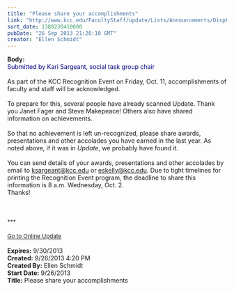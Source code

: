 ```yaml
---
title: "Please share your accomplishments"
link: "http://www.kcc.edu/FacultyStaff/update/Lists/Announcements/DispForm.aspx?ID=1262"
sort_date: 1380230410000
pubDate: "26 Sep 2013 21:20:10 GMT"
creator: "Ellen Schmidt"
---
```


<div><b>Body:</b> <div class="ExternalClass67105A5CB91145DEA9DE6FC27E0254D6">
<div><font color="#000080">Submitted by Kari Sargeant, social task group chair</font></div>
<div> </div>
<div>As part of the KCC Recognition Event on Friday, Oct. 11, accomplishments of faculty and staff will be acknowledged.</div>
<div><br />To prepare for this, several people have already scanned Update. Thank you Janet Fager and Steve Makepeace! Others also have shared information on achievements.</div>
<div><br />So that no achievement is left un-recognized, please share awards, presentations and other accolades you have earned in the last year. As noted above, if it was in <em>Update</em>, we probably have found it.</div>
<div><br />You can send details of your awards, presentations and other accolades by email to <a href="mailto:ksargeant@kcc.edu">ksargeant@kcc.edu</a> or <a href="mailto:eskelly@kcc.edu">eskelly@kcc.edu</a>. Due to tight timelines for printing the Recognition Event program, the deadline to share this information is 8 a.m. Wednesday, Oct. 2.<br />Thanks! </div>
<div> </div>
<div> </div>
<div>
<div></div>
<div>
<div>
<div><font size="2"></font></div>
<div><br />
<div><font size="2"></font></div>
<div>
<div>
<div><font size="2"></font></div>
<div><font size="2">***</font></div>
<div><font size="2"></font> </div>
<div><font size="2"></font></div>
<div><font size="2"></font></div>
<div><font size="2"></font></div>
<div><font size="2"></font></div>
<div><font size="2"></font></div>
<div><font size="2"></font></div>
<div><font size="2"></font></div>
<div><font size="2"></font></div>
<div><font size="2"></font></div>
<div><font size="2"></font></div>
<div><font size="2"></font></div>
<div><font size="2"></font></div>
<div><font size="2"></font></div>
<div><a href="/FacultyStaff/update/Pages/dailyupdate.aspx"><font size="2">Go to Online Update</font></a></div>
<div></div></div></div></div></div></div></div>
<div> </div></div></div>
<div><b>Expires:</b> 9/30/2013</div>
<div><b>Created:</b> 9/26/2013 4:20 PM</div>
<div><b>Created By:</b> Ellen Schmidt</div>
<div><b>Start Date:</b> 9/26/2013</div>
<div><b>Title:</b> Please share your accomplishments</div>
